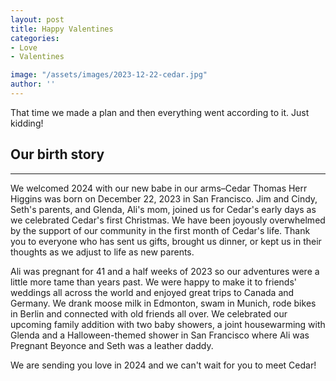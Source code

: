 ```yaml
---
layout: post
title: Happy Valentines
categories:
- Love
- Valentines

image: "/assets/images/2023-12-22-cedar.jpg"
author: ''
---
```


<p class="pt-3">That time we made a plan and then everything went according to it. Just kidding!</p>

<h2 class="pt-3">Our birth story</h2>

---

We welcomed 2024 with our new babe in our arms–Cedar Thomas Herr Higgins was born on December 22, 2023 in San Francisco. Jim and Cindy, Seth's parents, and Glenda, Ali's mom, joined us for Cedar's early days as we celebrated Cedar's first Christmas. We have been joyously overwhelmed by the support of our community in the first month of Cedar's life. Thank you to everyone who has sent us gifts, brought us dinner, or kept us in their thoughts as we adjust to life as new parents. 

Ali was pregnant for 41 and a half weeks of 2023 so our adventures were a little more tame than years past. We were happy to make it to friends' weddings all across the world and enjoyed great trips to Canada and Germany. We drank moose milk in Edmonton, swam in Munich, rode bikes in Berlin and connected with old friends all over. We celebrated our upcoming family addition with two baby showers, a joint housewarming with Glenda and a Halloween-themed shower in San Francisco where Ali was Pregnant Beyonce and Seth was a leather daddy. 

We are sending you love in 2024 and we can't wait for you to meet Cedar!
